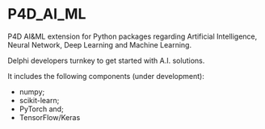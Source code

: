# P4D_AI_ML
P4D AI&amp;ML extension for Python packages regarding Artificial Intelligence, Neural Network, Deep Learning and Machine Learning.

Delphi developers turnkey to get started with A.I. solutions.

It includes the following components (under development):

* numpy;
* scikit-learn;
* PyTorch and;
* TensorFlow/Keras


